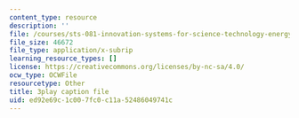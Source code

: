 ```yaml
---
content_type: resource
description: ''
file: /courses/sts-081-innovation-systems-for-science-technology-energy-manufacturing-and-health-spring-2017/ed92e69c1c007fc0c11a52486049741c_on1rmY3Tw5U.srt
file_size: 46672
file_type: application/x-subrip
learning_resource_types: []
license: https://creativecommons.org/licenses/by-nc-sa/4.0/
ocw_type: OCWFile
resourcetype: Other
title: 3play caption file
uid: ed92e69c-1c00-7fc0-c11a-52486049741c
---
```

